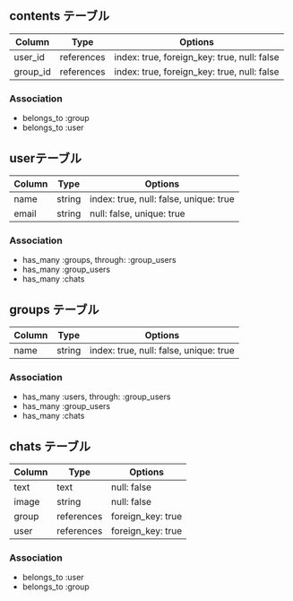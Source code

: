 ## contents テーブル

|Column|Type|Options|
|------|----|-------|
|user_id|references|index: true, foreign_key: true, null: false|
|group_id|references|index: true, foreign_key: true, null: false|

### Association
- belongs_to :group
- belongs_to :user

## userテーブル

|Column|Type|Options|
|------|----|-------|
|name|string|index: true, null: false, unique: true|
|email|string|null: false, unique: true|

### Association
- has_many :groups, through: :group_users
- has_many :group_users
- has_many :chats

## groups テーブル

|Column|Type|Options|
|------|----|-------|
|name|string|index: true, null: false, unique: true|

### Association
- has_many :users, through: :group_users
- has_many :group_users
- has_many :chats

## chats テーブル

|Column|Type|Options|
|------|----|-------|
|text|text|null: false|
|image|string|null: false|
|group|references|foreign_key: true|
|user|references|foreign_key: true|

### Association
- belongs_to :user
- belongs_to :group
